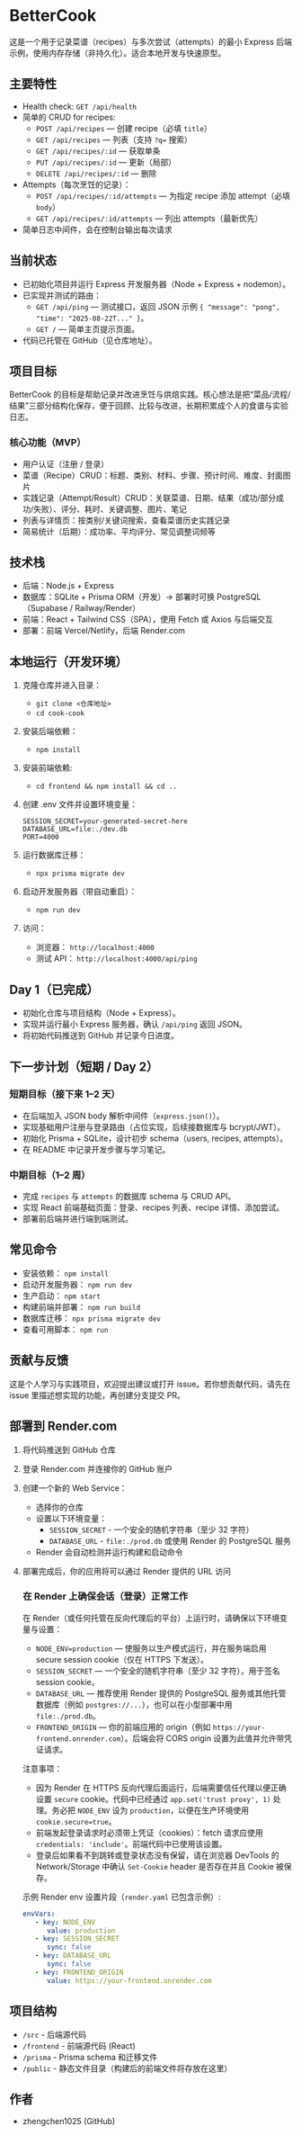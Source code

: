 # BetterCook

这是一个用于记录菜谱（recipes）与多次尝试（attempts）的最小 Express 后端示例，使用内存存储（非持久化）。适合本地开发与快速原型。

## 主要特性

- Health check: `GET /api/health`
- 简单的 CRUD for recipes:
  - `POST /api/recipes` — 创建 recipe（必填 `title`）
  - `GET /api/recipes` — 列表（支持 `?q=` 搜索）
  - `GET /api/recipes/:id` — 获取单条
  - `PUT /api/recipes/:id` — 更新（局部）
  - `DELETE /api/recipes/:id` — 删除
- Attempts（每次烹饪的记录）：
  - `POST /api/recipes/:id/attempts` — 为指定 recipe 添加 attempt（必填 `body`）
  - `GET /api/recipes/:id/attempts` — 列出 attempts（最新优先）
- 简单日志中间件，会在控制台输出每次请求

## 当前状态

- 已初始化项目并运行 Express 开发服务器（Node + Express + nodemon）。
- 已实现并测试的路由：
  - `GET /api/ping` — 测试接口，返回 JSON 示例 `{ "message": "pong", "time": "2025-08-22T..." }`。
  - `GET /` — 简单主页提示页面。
- 代码已托管在 GitHub（见仓库地址）。

## 项目目标

BetterCook 的目标是帮助记录并改进烹饪与烘焙实践。核心想法是把“菜品/流程/结果”三部分结构化保存，便于回顾、比较与改进，长期积累成个人的食谱与实验日志。

### 核心功能（MVP）

- 用户认证（注册 / 登录）
- 菜谱（Recipe）CRUD：标题、类别、材料、步骤、预计时间、难度、封面图片
- 实践记录（Attempt/Result）CRUD：关联菜谱、日期、结果（成功/部分成功/失败）、评分、耗时、关键调整、图片、笔记
- 列表与详情页：按类别/关键词搜索，查看菜谱历史实践记录
- 简易统计（后期）：成功率、平均评分、常见调整词频等

## 技术栈

- 后端：Node.js + Express
- 数据库：SQLite + Prisma ORM（开发）→ 部署时可换 PostgreSQL（Supabase / Railway/Render）
- 前端：React + Tailwind CSS（SPA），使用 Fetch 或 Axios 与后端交互
- 部署：前端 Vercel/Netlify，后端 Render.com

## 本地运行（开发环境）

1. 克隆仓库并进入目录：

   - `git clone <仓库地址>`
   - `cd cook-cook`

2. 安装后端依赖：

   - `npm install`

3. 安装前端依赖:

   - `cd frontend && npm install && cd ..`

4. 创建 .env 文件并设置环境变量：

   ```
   SESSION_SECRET=your-generated-secret-here
   DATABASE_URL=file:./dev.db
   PORT=4000
   ```

5. 运行数据库迁移：

   - `npx prisma migrate dev`

6. 启动开发服务器（带自动重启）：

   - `npm run dev`

7. 访问：
   - 浏览器： `http://localhost:4000`
   - 测试 API： `http://localhost:4000/api/ping`

## Day 1（已完成）

- 初始化仓库与项目结构（Node + Express）。
- 实现并运行最小 Express 服务器，确认 `/api/ping` 返回 JSON。
- 将初始代码推送到 GitHub 并记录今日进度。

## 下一步计划（短期 / Day 2）

### 短期目标（接下来 1–2 天）

- 在后端加入 JSON body 解析中间件（`express.json()`）。
- 实现基础用户注册与登录路由（占位实现，后续接数据库与 bcrypt/JWT）。
- 初始化 Prisma + SQLite，设计初步 schema（users, recipes, attempts）。
- 在 README 中记录开发步骤与学习笔记。

### 中期目标（1–2 周）

- 完成 `recipes` 与 `attempts` 的数据库 schema 与 CRUD API。
- 实现 React 前端基础页面：登录、recipes 列表、recipe 详情、添加尝试。
- 部署前后端并进行端到端测试。

## 常见命令

- 安装依赖： `npm install`
- 启动开发服务器： `npm run dev`
- 生产启动： `npm start`
- 构建前端并部署： `npm run build`
- 数据库迁移： `npx prisma migrate dev`
- 查看可用脚本： `npm run`

## 贡献与反馈

这是个人学习与实践项目，欢迎提出建议或打开 issue。若你想贡献代码，请先在 issue 里描述想实现的功能，再创建分支提交 PR。

## 部署到 Render.com

1. 将代码推送到 GitHub 仓库

2. 登录 Render.com 并连接你的 GitHub 账户

3. 创建一个新的 Web Service：

   - 选择你的仓库
   - 设置以下环境变量：
     - `SESSION_SECRET` - 一个安全的随机字符串（至少 32 字符）
     - `DATABASE_URL` - `file:./prod.db` 或使用 Render 的 PostgreSQL 服务
   - Render 会自动检测并运行构建和启动命令

4. 部署完成后，你的应用将可以通过 Render 提供的 URL 访问

   ### 在 Render 上确保会话（登录）正常工作

   在 Render（或任何托管在反向代理后的平台）上运行时，请确保以下环境变量与设置：

   - `NODE_ENV=production` — 使服务以生产模式运行，并在服务端启用 secure session cookie（仅在 HTTPS 下发送）。
   - `SESSION_SECRET` — 一个安全的随机字符串（至少 32 字符），用于签名 session cookie。
   - `DATABASE_URL` — 推荐使用 Render 提供的 PostgreSQL 服务或其他托管数据库（例如 `postgres://...`），也可以在小型部署中用 `file:./prod.db`。
   - `FRONTEND_ORIGIN` — 你的前端应用的 origin（例如 `https://your-frontend.onrender.com`）。后端会将 CORS origin 设置为此值并允许带凭证请求。

   注意事项：

   - 因为 Render 在 HTTPS 反向代理后面运行，后端需要信任代理以便正确设置 `secure` cookie。代码中已经通过 `app.set('trust proxy', 1)` 处理。务必把 `NODE_ENV` 设为 `production`，以便在生产环境使用 `cookie.secure=true`。
   - 前端发起登录请求时必须带上凭证（cookies）：fetch 请求应使用 `credentials: 'include'`。前端代码中已使用该设置。
   - 登录后如果看不到跳转或登录状态没有保留，请在浏览器 DevTools 的 Network/Storage 中确认 `Set-Cookie` header 是否存在并且 Cookie 被保存。

   示例 Render env 设置片段（`render.yaml` 已包含示例）:

   ```yaml
   envVars:
      - key: NODE_ENV
         value: production
      - key: SESSION_SECRET
         sync: false
      - key: DATABASE_URL
         sync: false
      - key: FRONTEND_ORIGIN
         value: https://your-frontend.onrender.com
   ```

## 项目结构

- `/src` - 后端源代码
- `/frontend` - 前端源代码 (React)
- `/prisma` - Prisma schema 和迁移文件
- `/public` - 静态文件目录（构建后的前端文件将存放在这里）

## 作者

- zhengchen1025 (GitHub)
